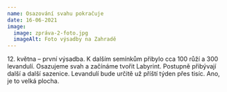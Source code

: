 ```yaml
---
name: Osazování svahu pokračuje
date: 16-06-2021
image:
  image: zpráva-2-foto.jpg
  imageAlt: Foto výsadby na Zahradě
---
```

12\. května – první výsadba. K dalším semínkům přibylo cca 100 růží a 300 levandulí. Osazujeme svah a začínáme tvořit Labyrint. Postupně přibývají další a další sazenice. Levandulí bude určitě už příští týden přes tisíc. Ano, je to velká plocha.
